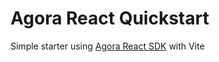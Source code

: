 # Agora React Quickstart

Simple starter using [Agora React SDK](https://github.com/AgoraIO-Extensions/agora-rtc-react/) with Vite